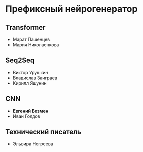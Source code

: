# Префиксный нейрогенератор
## Transformer
- Марат Пашенцев
- Мария Николаенкова
## Seq2Seq
- Виктор Урушкин
- Владислав Заиграев
- Кирилл Яшунин
## CNN
- **Евгений Безмен**
- Иван Голдов
## Технический писатель
- Эльвира Негреева
